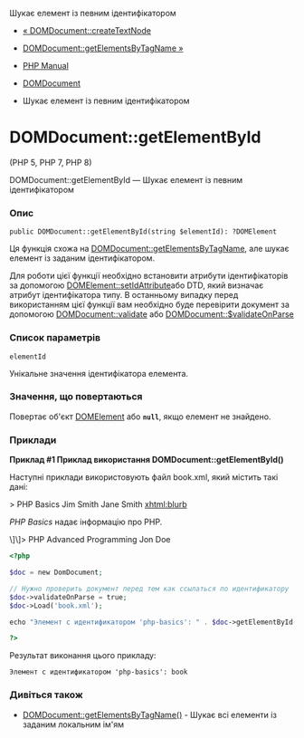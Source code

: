 Шукає елемент із певним ідентифікатором

-   [« DOMDocument::createTextNode](domdocument.createtextnode.html)
    
-   [DOMDocument::getElementsByTagName »](domdocument.getelementsbytagname.html)
    
-   [PHP Manual](index.html)
    
-   [DOMDocument](class.domdocument.html)
    
-   Шукає елемент із певним ідентифікатором
    

# DOMDocument::getElementById

(PHP 5, PHP 7, PHP 8)

DOMDocument::getElementById — Шукає елемент із певним ідентифікатором

### Опис

```methodsynopsis
public DOMDocument::getElementById(string $elementId): ?DOMElement
```

Ця функція схожа на [DOMDocument::getElementsByTagName](domdocument.getelementsbytagname.html), але шукає елемент із заданим ідентифікатором.

Для роботи цієї функції необхідно встановити атрибути ідентифікаторів за допомогою [DOMElement::setIdAttribute](domelement.setidattribute.html)або DTD, який визначає атрибут ідентифікатора типу. В останньому випадку перед використанням цієї функції вам необхідно буде перевірити документ за допомогою [DOMDocument::validate](domdocument.validate.html) або [DOMDocument::$validateOnParse](class.domdocument.html#domdocument.props.validateonparse)

### Список параметрів

`elementId`

Унікальне значення ідентифікатора елемента.

### Значення, що повертаються

Повертає об'єкт [DOMElement](class.domelement.html) або **`null`**, якщо елемент не знайдено.

### Приклади

**Приклад #1 Приклад використання DOMDocument::getElementById()**

Наступні приклади використовують файл book.xml, який містить такі дані:

\> PHP Basics Jim Smith Jane Smith [xhtml:blurb](xhtml:blurb)

*PHP Basics* надає інформацію про PHP.

\\\]\\\]> PHP Advanced Programming Jon Doe

```php
<?php

$doc = new DomDocument;

// Нужно проверить документ перед тем как ссылаться по идентификатору
$doc->validateOnParse = true;
$doc->Load('book.xml');

echo "Элемент с идентификатором 'php-basics': " . $doc->getElementById('php-basics')->tagName . "\n";

?>
```

Результат виконання цього прикладу:

```
Элемент с идентификатором 'php-basics': book
```

### Дивіться також

-   [DOMDocument::getElementsByTagName()](domdocument.getelementsbytagname.html) - Шукає всі елементи із заданим локальним ім'ям